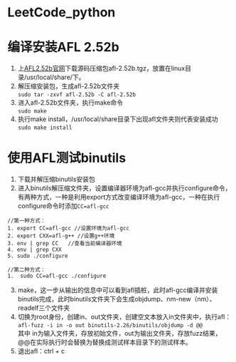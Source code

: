 # LeetCode_python

# 编译安装AFL 2.52b
1. 上[AFL2.52b官网](http://lcamtuf.coredump.cx/afl/)下载源码压缩包afl-2.52b.tgz，放置在linux目录/usr/local/share/下。
2. 解压缩安装包，生成afl-2.52b文件夹<br>
```sudo tar -zxvf afl-2.52b -C afl-2.52b ```
3. 进入afl-2.52b文件夹，执行make命令<br>
```sudo make```
4. 执行make install，/usr/local/share目录下出现afl文件夹则代表安装成功<br>
```sudo make install```

# 使用AFL测试binutils
1. 下载并解压缩binutils安装包
2. 进入binutils解压缩文件夹，设置编译器环境为afl-gcc并执行configure命令，
有两种方式，一种是利用export方式改变编译环境为afl-gcc，一种在执行configure命令时添加```CC=afl-gcc```
```
//第一种方式：
1. export CC=afl-gcc //设置环境为afl-gcc
2. export CXX=afl-g++ //设置g++环境
3. env | grep CC   //查看当前编译器环境
4. env | grep CXX
5. sudo ./configure 

//第二种方式：
1.  sudo CC=afl-gcc ./configure
```
3. make，这一步从输出的信息中可以看到afl插桩，此时afl-gcc编译并安装binutils完成，此时binutils文件夹下会生成objdump、nm-new（nm）、readelf三个文件夹
4. 切换为root身份，创建in、out文件夹，创建空文本放入in文件夹中，执行afl：<br>
```afl-fuzz -i in -o out binutils-2.26/binutils/objdump -d @@```<br>
其中 in为输入文件夹，存放初始文件，out为输出文件夹，存放fuzz结果，@@在实际执行时会替换为替换成测试样本目录下的测试样本。
5. 退出afl：ctrl + c
